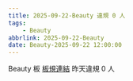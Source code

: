 ```yaml
---
title: 2025-09-22-Beauty 違規 0 人
tags:
    - Beauty
abbrlink: 2025-09-22-Beauty
date: Beauty-2025-09-22 12:00:00
---
```

Beauty 板 [板規連結](https://www.ptt.cc/bbs/Beauty/M.1630069980.A.84B.html)
昨天違規 0 人
